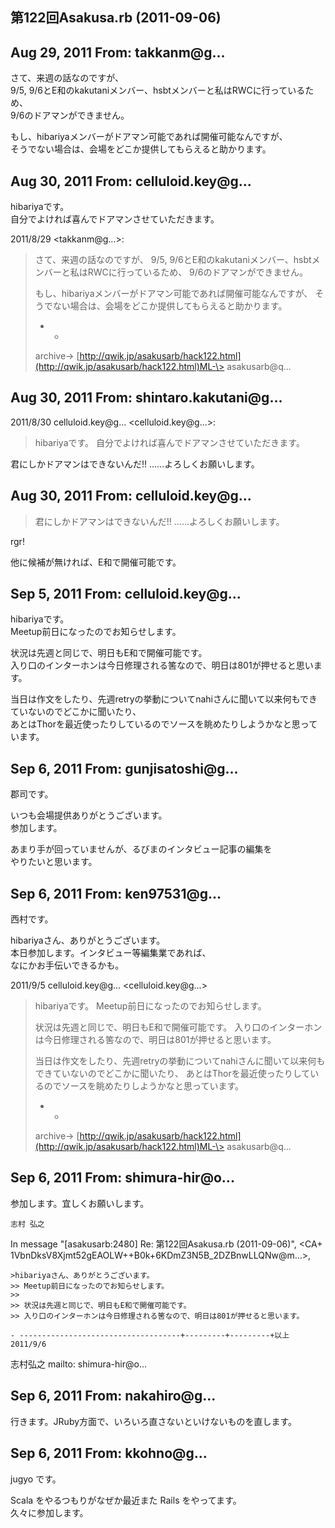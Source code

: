 ## 第122回Asakusa.rb (2011-09-06)

## Aug 29, 2011 From: takkanm@g...

さて、来週の話なのですが、  
9/5, 9/6とE和のkakutaniメンバー、hsbtメンバーと私はRWCに行っているため、  
9/6のドアマンができません。

もし、hibariyaメンバーがドアマン可能であれば開催可能なんですが、  
そうでない場合は、会場をどこか提供してもらえると助かります。

## Aug 30, 2011 From: celluloid.key@g...

hibariyaです。  
自分でよければ喜んでドアマンさせていただきます。

2011/8/29 \<takkanm@g...\>:

> さて、来週の話なのですが、 9/5, 9/6とE和のkakutaniメンバー、hsbtメンバーと私はRWCに行っているため、 9/6のドアマンができません。
> 
> もし、hibariyaメンバーがドアマン可能であれば開催可能なんですが、 そうでない場合は、会場をどこか提供してもらえると助かります。
> 
> - -
> 
> archive-\> [http://qwik.jp/asakusarb/hack122.html](http://qwik.jp/asakusarb/hack122.html)ML-\> asakusarb@q...
## Aug 30, 2011 From: shintaro.kakutani@g...

2011/8/30 celluloid.key@g... \<celluloid.key@g...\>:

> hibariyaです。 自分でよければ喜んでドアマンさせていただきます。

君にしかドアマンはできないんだ!! ……よろしくお願いします。

## Aug 30, 2011 From: celluloid.key@g...
> 君にしかドアマンはできないんだ!! ……よろしくお願いします。

rgr!

他に候補が無ければ、E和で開催可能です。

## Sep 5, 2011 From: celluloid.key@g...

hibariyaです。  
Meetup前日になったのでお知らせします。

状況は先週と同じで、明日もE和で開催可能です。  
入り口のインターホンは今日修理される筈なので、明日は801が押せると思います。

当日は作文をしたり、先週retryの挙動についてnahiさんに聞いて以来何もできていないのでどこかに聞いたり、  
あとはThorを最近使ったりしているのでソースを眺めたりしようかなと思っています。

## Sep 6, 2011 From: gunjisatoshi@g...

郡司です。

いつも会場提供ありがとうございます。  
参加します。

あまり手が回っていませんが、るびまのインタビュー記事の編集を  
やりたいと思います。

## Sep 6, 2011 From: ken97531@g...

西村です。

hibariyaさん、ありがとうございます。  
本日参加します。インタビュー等編集業であれば、  
なにかお手伝いできるかも。

2011/9/5 celluloid.key@g... \<celluloid.key@g...\>

> hibariyaです。 Meetup前日になったのでお知らせします。
> 
> 状況は先週と同じで、明日もE和で開催可能です。 入り口のインターホンは今日修理される筈なので、明日は801が押せると思います。
> 
> 当日は作文をしたり、先週retryの挙動についてnahiさんに聞いて以来何もできていないのでどこかに聞いたり、 あとはThorを最近使ったりしているのでソースを眺めたりしようかなと思っています。
> 
> - -
> 
> archive-\> [http://qwik.jp/asakusarb/hack122.html](http://qwik.jp/asakusarb/hack122.html)ML-\> asakusarb@q...
## Sep 6, 2011 From: shimura-hir@o...

参加します。宜しくお願いします。

    志村 弘之

In message "[asakusarb:2480] Re: 第122回Asakusa.rb (2011-09-06)", \<CA+  
1VbnDksV8Xjmt52gEAOLW++B0k+6KDmZ3N5B\_2DZBnwLLQNw@m...\>,

    >hibariyaさん、ありがとうございます。
    >> Meetup前日になったのでお知らせします。
    >>
    >> 状況は先週と同じで、明日もE和で開催可能です。
    >> 入り口のインターホンは今日修理される筈なので、明日は801が押せると思います。

    - ------------------------------------+---------+---------+以上 2011/9/6

志村弘之 mailto: shimura-hir@o...

## Sep 6, 2011 From: nakahiro@g...

行きます。JRuby方面で、いろいろ直さないといけないものを直します。

## Sep 6, 2011 From: kkohno@g...

jugyo です。

Scala をやるつもりがなぜか最近また Rails をやってます。  
久々に参加します。

